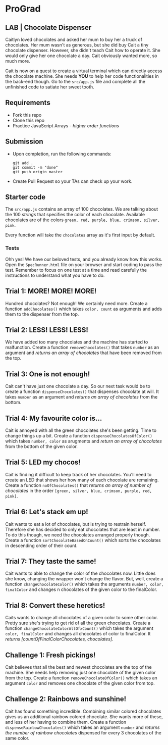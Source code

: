 <h1>ProGrad</h1>

## LAB | Chocolate Dispenser

Caitlyn loved chocolates and asked her mum to buy her a truck of chocolates. Her mum wasn't as generous, but she did buy Cait a tiny chocolate dispenser. However, she didn't teach Cait how to operate it. She would only give her one chocolate a day. Cait obviously wanted more, so much more.

Cait is now on a quest to create a virtual terminal which can directly access the chocolate machine. She needs **YOU** to help her code functionalities in the back-end though. Go to the `src/app.js` file and complete all the unfinished code to satiate her sweet tooth.

## Requirements

- Fork this repo
- Clone this repo
- Practice JavaScript Arrays - _higher order functions_

## Submission

- Upon completion, run the following commands:

  ```
  git add .
  git commit -m "done"
  git push origin master
  ```

- Create Pull Request so your TAs can check up your work.

## Starter code

The `src/app.js` contains an array of 100 chocolates. We are talking about the 100 _strings_ that specifies the color of each chocolate. Available chocolates are of the colors `green, red, purple, blue, crimson, silver, pink`.

Every function will take the `chocolates` array as it's first input by default.

### Tests

Ohh yes! We have our beloved tests, and you already know how this works. Open the `SpecRunner.html` file on your browser and start coding to pass the test. Remember to focus on one test at a time and read carefully the instructions to understand what you have to do.

## Trial 1: MORE! MORE! MORE!

Hundred chocolates? Not enough! We certainly need more. Create a function `addChocolates()` which takes `color, count` as arguments and adds them to the dispenser from the top.

## Trial 2: LESS! LESS! LESS!

We have added too many chocolates and the machine has started to malfunction. Create a function `removeChocolates()` that takes `number` as an argument and _returns an array of chocolates_ that have been removed from the top.

## Trial 3: One is not enough!

Cait can't have just one chocolate a day. So our next task would be to create a function `dispenseChocolates()` that dispenses chocolate at will. It takes `number` as an argument and _returns an array of chocolates_ from the bottom.

## Trial 4: My favourite color is...

Cait is annoyed with all the green chocolates she's been getting. Time to change things up a bit. Create a function `dispenseChocolatesOfColor()` which takes `number, color` as arugments and _return an array of chocolates_ from the bottom of the given color.

## Trial 5: LED my chocos!

Cait is finding it difficult to keep track of her chocolates. You'll need to create an LED that shows her how many of each chocolate are remaining. Create a function `noOfChocolates()` that _returns an array of number of chocolates_ in the order `[green, silver, blue, crimson, purple, red, pink]`.

## Trial 6: Let's stack em up!

Cait wants to eat a lot of chocolates, but is trying to restrain herself. Therefore she has decided to only eat chocolates that are least in number. To do this though, we need the chocolates arranged properly though. Create a function `sortChocolateBasedOnCount()` which sorts the chocolates in descending order of their count.

## Trial 7: They taste the same!

Cait wants to able to change the color of the chocolates now. Little does she know, changing the wrapper won't change the flavor. But, well, create a function `changeChocolateColor()` which takes the arguments `number, color, finalColor` and changes n chocolates of the given color to the finalColor.

## Trial 8: Convert these heretics!

Caits wants to change all chocolates of a given color to some other color. Pretty sure she's trying to get rid of all the green chocolates. Create a function `changeChocolateColorAllOfxCount()` which takes the argument `color, finalColor` and changes all chocolates of color to finalColor. It _returns [countOfFinalColorChocolates, chocolates]_.

## Challenge 1: Fresh pickings!

Cait believes that all the best and newest chocolates are the top of the machine. She needs help removing just one chocolate of the given color from the top. Create a function `removeChocolateOfColor()` which takes an argument `color` and removes one chocolate of the given color from top.

## Challenge 2: Rainbows and sunshine!

Cait has found something incredible. Combining similar colored chocolates gives us an additional rainbow colored chocolate. She wants more of these, and less of her having to combine them. Create a function `dispenseRainbowChocolates()` which takes an argument `number` and _returns the number of rainbow chocolates_ dispensed for every 3 chocolates of the same color.
